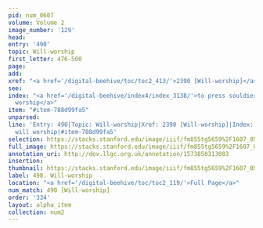 ```yaml
---
pid: num_0607
volume: Volume 2
image_number: '129'
head: 
entry: '490'
topic: Will-worship
first_letter: 476-500
page: 
add: 
xref: "<a href='/digital-beehive/toc/toc2_413/'>2390 [Will-worship]</a>"
see: 
index: "<a href='/digital-beehive/index4/index_3138/'>to press souldiers</a>|<a href='/digital-beehive/index5/index_4623/'>will
  worship</a>"
item: "#item-788d99fa5"
unparsed: 
line: 'Entry: 490|Topic: Will-worship|Xref: 2390 [Will-worship]|Index: to press souldiers|Index:
  will worship|#item-788d99fa5'
selection: https://stacks.stanford.edu/image/iiif/fm855tg5659%2F1607_0596/369,913,2971,426/full/0/default.jpg
full_image: https://stacks.stanford.edu/image/iiif/fm855tg5659%2F1607_0596/full/full/0/default.jpg
annotation_uri: http://dev.llgc.org.uk/annotation/1573850313083
insertion: 
thumbnail: https://stacks.stanford.edu/image/iiif/fm855tg5659%2F1607_0596/369,913,600,180/250,/0/default.jpg
label: 490. Will-worship
location: "<a href='/digital-beehive/toc/toc2_119/'>Full Page</a>"
num_match: 490 [Will-worship]
order: '334'
layout: alpha_item
collection: num2
---
```

